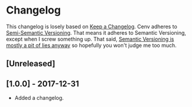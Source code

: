 # Changelog

This changelog is losely based on [Keep a Changelog](http://keepachangelog.com/en/1.0.0/).
Cenv adheres to [Semi-Semantic Versioning](http://semver.org/spec/v2.0.0.html). That means it adheres to Semantic Versioning, except when I screw something up. That said, [Semantic Versioning is mostly a pit of lies anyway](https://www.youtube.com/watch?v=tISy7EJQPzI) so hopefully you won't judge me too much.

## [Unreleased]

## [1.0.0] - 2017-12-31

- Added a changelog.
